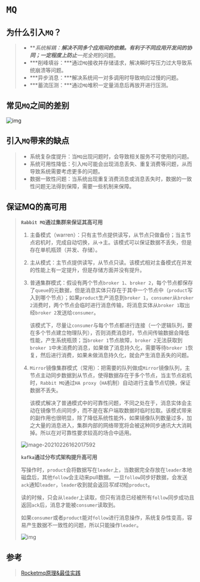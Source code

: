 # `MQ`
## 为什么引入`MQ`？
> - ***系统解耦：***解决不同多个应用间的依赖。有利于不同应用开发间的协同；一定程度上防止**一死全死**的问题。
> - ***削峰填谷：***通过`MQ`接收并存储请求，解决瞬时写压力过大导致系统崩溃等问题。
> - ***异步消息：***解决系统间一对多调用时导致响应过慢的问题。
> - ***蓄流压测：***通过`MQ`堆积一定量消息后再放开进行压测。
>

## 常见`MQ`之间的差别

![img](https://i.loli.net/2021/02/25/PvNLc6Obp5nHI9W.png)

## 引入`MQ`带来的缺点

> - 系统复杂度提升：当`MQ`出现问题时，会导致相关服务不可使用的问题。
> - 系统可用性降低：引入`MQ`可能会出现消息丢失、重复消费等问题，从而导致系统需要考虑更多的问题。
> - 数据一致性问题：当系统出现重复消费消息或消息丢失时，数据的一致性问题无法得到保障，需要一些机制来保障。

## 保证MQ的高可用

> **`Rabbit MQ`通过集群来保证其高可用**
>
> 1. 主备模式（warren）：只有主节点提供读写，从节点只做备份；当主节点宕机时，完成自动切换，从→主。该模式可以保证数据不丢失，但是存在单机瓶颈（并发、存储）。
> 2. 主从模式：主节点提供读写，从节点只读。该模式相对主备模式在并发的性能上有一定提升，但是存储方面并没有提升。
>
> 1. 普通集群模式：假设有两个节点`broker 1`、`broker 2`，每个节点都保存了`queue`的元数据，但是消息实体只存在于其中一个节点中（`product`写入到哪个节点）；如果`product`生产消息到`broker 1`，`consumer`从`broker 2`消费时，两个节点会临时进行消息传输，将消息实体从`broker 1`取出经`broker 2`发送给`consumer`。
>
>    该模式下，尽量让`consumer`与每个节点都进行连接（一个逻辑队列，要在多个节点建立物理队列），否则消费消息时，节点间传输数据会降低性能，产生系统瓶颈；当`broker 1`节点故障，`broker 2`无法获取到`broker 1`中未消费的消息，如果做了消息持久化，需要等待`broker 1`恢复，然后进行消费，如果未做消息持久化，就会产生消息丢失的问题。
>
> 2. `Mirror`镜像集群模式（常用）：把需要的队列做成`Mirror`镜像队列，主节点主动同步数据到从节点，使得数据存在于多个节点，当主节点宕机时，`Rabbit MQ`通过`HA proxy`（`HA`机制）自动进行主备节点切换，保证数据不丢失。
>
>    该模式解决了普通模式中的可靠性问题，不同之处在于，消息实体会主动在镜像节点间同步，而不是在客户端取数据时临时拉取。该模式带来的副作用也很明显，除了降低系统性能外，如果镜像队列数量过多，加之大量的消息进入，集群内部的网络带宽将会被这种同步通讯大大消耗掉。所以在对可靠性要求较高的场合中适用。
>
> ![image-20210226162017592](https://i.loli.net/2021/02/26/X8PM5SZsRdekoph.png)
>
> **`kafka`通过分布式架构提升高可用**
>
> 写操作时，`product`会将数据写在`leader`上，当数据完全存放在`leader`本地磁盘后，其他`follow`会主动来pull数据。一旦`follow`同步好数据，会发送`ack`通知`leader`，`leader`收到就会返回*写成功*给`product`。
>
> 读的时候，只会从`leader`上读取，但只有消息已经被所有`follow`同步成功且返回`ack`后，消息才能被`consumer`读取到。
>
> 如果`consumer`或者`product`能对`follow`进行消息操作，系统复杂性变高，容易产生数据不一致性的问题，所以只能操作`leader`。
>
> ![img](https://i.loli.net/2021/02/26/wSP8zNZoB6lLA9n.png)

## 参考 

>[Rocketmq原理&最佳实践](https://www.jianshu.com/p/2838890f3284/)